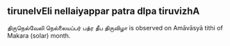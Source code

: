 ## tirunelvEli nellaiyappar patra dIpa tiruvizhA

திருநெல்வேலி நெல்லையப்பர் பத்ர தீப திருவிழா is observed on Amāvāsyā tithi of Makara (solar) month.



